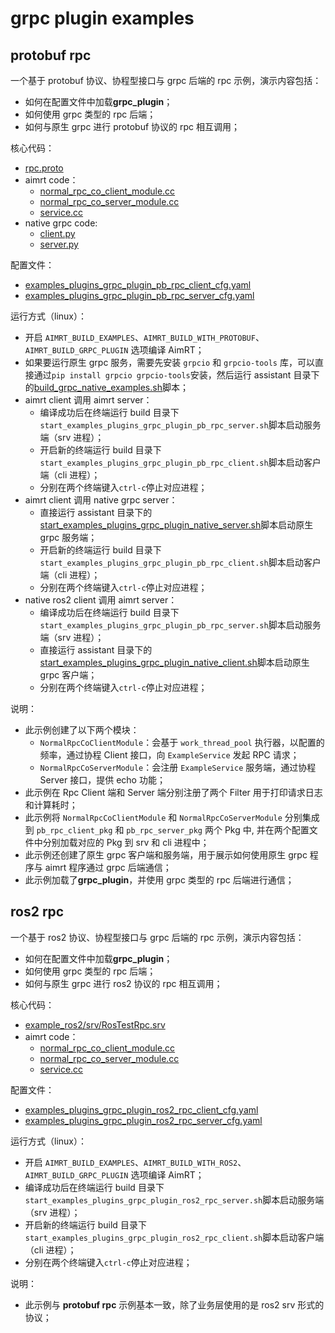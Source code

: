 # grpc plugin examples

## protobuf rpc

一个基于 protobuf 协议、协程型接口与 grpc 后端的 rpc 示例，演示内容包括：
- 如何在配置文件中加载**grpc_plugin**；
- 如何使用 grpc 类型的 rpc 后端；
- 如何与原生 grpc 进行 protobuf 协议的 rpc 相互调用；


核心代码：
- [rpc.proto](../../../protocols/example/rpc.proto)
- aimrt code：
  - [normal_rpc_co_client_module.cc](../../cpp/pb_rpc/module/normal_rpc_co_client_module/normal_rpc_co_client_module.cc)
  - [normal_rpc_co_server_module.cc](../../cpp/pb_rpc/module/normal_rpc_co_server_module/normal_rpc_co_server_module.cc)
  - [service.cc](../../cpp/pb_rpc/module/normal_rpc_co_server_module/service.cc)
- native grpc code:
  - [client.py](./assistant/client.py)
  - [server.py](./assistant/server.py)


配置文件：
- [examples_plugins_grpc_plugin_pb_rpc_client_cfg.yaml](./install/linux/bin/cfg/examples_plugins_grpc_plugin_pb_rpc_client_cfg.yaml)
- [examples_plugins_grpc_plugin_pb_rpc_server_cfg.yaml](./install/linux/bin/cfg/examples_plugins_grpc_plugin_pb_rpc_server_cfg.yaml)


运行方式（linux）：
- 开启 `AIMRT_BUILD_EXAMPLES`、`AIMRT_BUILD_WITH_PROTOBUF`、`AIMRT_BUILD_GRPC_PLUGIN` 选项编译 AimRT；
- 如果要运行原生 grpc 服务，需要先安装 `grpcio` 和 `grpcio-tools` 库，可以直接通过`pip install grpcio grpcio-tools`安装，然后运行 assistant 目录下的[build_grpc_native_examples.sh](./assistant/build_grpc_native_examples.sh)脚本；
- aimrt client 调用 aimrt server：
  - 编译成功后在终端运行 build 目录下`start_examples_plugins_grpc_plugin_pb_rpc_server.sh`脚本启动服务端（srv 进程）；
  - 开启新的终端运行 build 目录下`start_examples_plugins_grpc_plugin_pb_rpc_client.sh`脚本启动客户端（cli 进程）；
  - 分别在两个终端键入`ctrl-c`停止对应进程；
- aimrt client 调用 native grpc server：
  - 直接运行 assistant 目录下的[start_examples_plugins_grpc_plugin_native_server.sh](./assistant/start_examples_plugins_grpc_plugin_native_server.sh)脚本启动原生 grpc 服务端；
  - 开启新的终端运行 build 目录下`start_examples_plugins_grpc_plugin_pb_rpc_client.sh`脚本启动客户端（cli 进程）；
  - 分别在两个终端键入`ctrl-c`停止对应进程；
- native ros2 client 调用 aimrt server：
  - 编译成功后在终端运行 build 目录下`start_examples_plugins_grpc_plugin_pb_rpc_server.sh`脚本启动服务端（srv 进程）；
  - 直接运行 assistant 目录下的[start_examples_plugins_grpc_plugin_native_client.sh](./assistant/start_examples_plugins_grpc_plugin_native_client.sh)脚本启动原生 grpc 客户端；
  - 分别在两个终端键入`ctrl-c`停止对应进程；


说明：
- 此示例创建了以下两个模块：
  - `NormalRpcCoClientModule`：会基于 `work_thread_pool` 执行器，以配置的频率，通过协程 Client 接口，向 `ExampleService` 发起 RPC 请求；
  - `NormalRpcCoServerModule`：会注册 `ExampleService` 服务端，通过协程 Server 接口，提供 echo 功能；
- 此示例在 Rpc Client 端和 Server 端分别注册了两个 Filter 用于打印请求日志和计算耗时；
- 此示例将 `NormalRpcCoClientModule` 和 `NormalRpcCoServerModule` 分别集成到 `pb_rpc_client_pkg` 和 `pb_rpc_server_pkg` 两个 Pkg 中, 并在两个配置文件中分别加载对应的 Pkg 到 srv 和 cli 进程中；
- 此示例还创建了原生 grpc 客户端和服务端，用于展示如何使用原生 grpc 程序与 aimrt 程序通过 grpc 后端通信；
- 此示例加载了**grpc_plugin**，并使用 grpc 类型的 rpc 后端进行通信；

## ros2 rpc

一个基于 ros2 协议、协程型接口与 grpc 后端的 rpc 示例，演示内容包括：
- 如何在配置文件中加载**grpc_plugin**；
- 如何使用 grpc 类型的 rpc 后端；
- 如何与原生 grpc 进行 ros2 协议的 rpc 相互调用；

核心代码：
- [example_ros2/srv/RosTestRpc.srv](../../../protocols/example_ros2/srv/RosTestRpc.srv)
- aimrt code：
  - [normal_rpc_co_client_module.cc](../../cpp/ros2_rpc/module/normal_rpc_co_client_module/normal_rpc_co_client_module.cc)
  - [normal_rpc_co_server_module.cc](../../cpp/ros2_rpc/module/normal_rpc_co_server_module/normal_rpc_co_server_module.cc)
  - [service.cc](../../cpp/ros2_rpc/module/normal_rpc_co_server_module/service.cc)

配置文件：
- [examples_plugins_grpc_plugin_ros2_rpc_client_cfg.yaml](./install/linux/bin/cfg/examples_plugins_grpc_plugin_ros2_rpc_client_cfg.yaml)
- [examples_plugins_grpc_plugin_ros2_rpc_server_cfg.yaml](./install/linux/bin/cfg/examples_plugins_grpc_plugin_ros2_rpc_server_cfg.yaml)


运行方式（linux）：
- 开启 `AIMRT_BUILD_EXAMPLES`、`AIMRT_BUILD_WITH_ROS2`、`AIMRT_BUILD_GRPC_PLUGIN` 选项编译 AimRT；
- 编译成功后在终端运行 build 目录下`start_examples_plugins_grpc_plugin_ros2_rpc_server.sh`脚本启动服务端（srv 进程）；
- 开启新的终端运行 build 目录下`start_examples_plugins_grpc_plugin_ros2_rpc_client.sh`脚本启动客户端（cli 进程）；
- 分别在两个终端键入`ctrl-c`停止对应进程；


说明：
- 此示例与 **protobuf rpc** 示例基本一致，除了业务层使用的是 ros2 srv 形式的协议；
